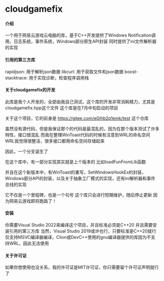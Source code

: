 # cloudgamefix

#### 介绍
一个用于网易云游戏云电脑的库，基于C++开发提供了Windows Notification调用，日志系统，事件系统，Windows部分原生API封装
同时提供了ini文件解析器的实现

#### 引用的第三方库
rapidjson: 用于解析json数据
libcurl: 用于获取文件和json数据
boost-stacktrace: 用于实现诊断，检查程序调用栈

#### 关于cloudgamefix的开发
此库是我个人开发的，全部由我自己测试，这个库的开发非常消耗精力，尤其是cloudgamefix.hpp这个文件
这个库是在7月中旬启动的项目

关于这个项目，它的前身是
https://gitee.com/eGlhb2p1emk/test
这个仓库

虽然没有源代码，但是我保证那个的代码是最混乱的，因为在那个版本测试了许多特性，接口很混乱
而我在整理WinToast代码的时候有注意到WRL的命名空间
WRL我觉得很整洁，很多接口都用命名空间存储起来

因此，一个分支诞生了

在这个库中，有一部分实现其实就是上个版本的
比如loadFunFromLib函数

并且在这个新版本中，有WinToast的重写，SetWindowsHookEx的封装，Windows部分API的封装，以及关于抽象工厂模式的实现，还有ini解析器和事件总线的实现

它不仅是一个里程碑，也是一个句号
这个库只会进行短期维护，随后停止更新
因为网易云游戏即将跑路了！

#### 安装

你需要Visual Studio 2022来编译这个项目，并且标准必须是C++20
并且需要安装引用的第三方库
当然，Visual Studio 2019或许也行，只要标准是C++20就行
仅支持MSVC编译器编译，Clion或DevC++使用的gnu编译器提供的库因为不支持WRL，因此无法使用

#### 关于许可证

如果你想使用也没关系，我的许可证是MIT许可证，你只需要留个许可证声明就行了

